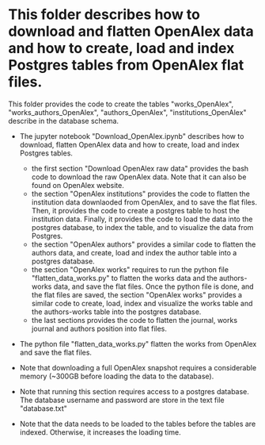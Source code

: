 # This folder describes how to download and flatten OpenAlex data and how to create, load and index Postgres tables from OpenAlex flat files. 

This folder provides the code to create the tables "works_OpenAlex", "works_authors_OpenAlex", "authors_OpenAlex", "institutions_OpenAlex" describe in the database schema. 

* The jupyter notebook "Download_OpenAlex.ipynb" describes how to download, flatten OpenAlex data and how to create, load and index Postgres tables.
    * the first section "Download OpenAlex raw data" provides the bash code to download the raw OpenAlex data. Note that it can also be found on OpenAlex website.
    * the section "OpenAlex institutions" provides the code to flatten the institution data downlaoded from OpenAlex, and to save the flat files. Then, it provides the code to create a postgres table to host the institution data. Finally, it provides the code to load the data into the postgres database, to index the table, and to visualize the data from Postgres.
    * the section "OpenAlex authors" provides a similar code to flatten the authors data, and create, load and index the author table into a postgres database. 
    * the section "OpenAlex works" requires to run the python file "flatten_data_works.py" to flatten the works data and the authors-works data, and save the flat files. Once the python file is done, and the flat files are saved, the section "OpenAlex works" provides a similar code to create, load, index and visualize the works table and the authors-works table into the postgres database.
    * the last sections provides the code to flatten the journal, works journal and authors position into flat files.  

* The python file "flatten_data_works.py" flatten the works from OpenAlex and save the flat files.

* Note that downloading a full OpenAlex snapshot requires a considerable memory (~300GB before loading the data to the database). 
* Note that running this section requires access to a postgres database. The database username and password are store in the text file "database.txt"
* Note that the data needs to be loaded to the tables before the tables are indexed. Otherwise, it increases the loading time.

